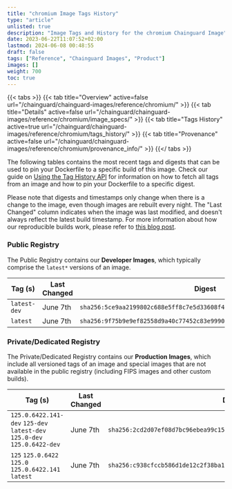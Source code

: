```yaml
---
title: "chromium Image Tags History"
type: "article"
unlisted: true
description: "Image Tags and History for the chromium Chainguard Image"
date: 2023-06-22T11:07:52+02:00
lastmod: 2024-06-08 00:48:55
draft: false
tags: ["Reference", "Chainguard Images", "Product"]
images: []
weight: 700
toc: true
---
```


{{< tabs >}}
{{< tab title="Overview" active=false url="/chainguard/chainguard-images/reference/chromium/" >}}
{{< tab title="Details" active=false url="/chainguard/chainguard-images/reference/chromium/image_specs/" >}}
{{< tab title="Tags History" active=true url="/chainguard/chainguard-images/reference/chromium/tags_history/" >}}
{{< tab title="Provenance" active=false url="/chainguard/chainguard-images/reference/chromium/provenance_info/" >}}
{{</ tabs >}}

The following tables contains the most recent tags and digests that can be used to pin your Dockerfile to a specific build of this image. Check our guide on [Using the Tag History API](/chainguard/chainguard-images/using-the-tag-history-api/) for information on how to fetch all tags from an image and how to pin your Dockerfile to a specific digest.

Please note that digests and timestamps only change when there is a change to the image, even though images are rebuilt every night. The "Last Changed" column indicates when the image was last modified, and doesn't always reflect the latest build timestamp. For more information about how our reproducible builds work, please refer to [this blog post](https://www.chainguard.dev/unchained/reproducing-chainguards-reproducible-image-builds).

### Public Registry
The Public Registry contains our **Developer Images**, which typically comprise the `latest*` versions of an image.

| Tag (s)       | Last Changed | Digest                                                                    |
|---------------|--------------|---------------------------------------------------------------------------|
|  `latest-dev` | June 7th     | `sha256:5ce9aa2199802c688e5ff8c7e5d33608f411c8ba0e0c8b1a051b054a992f16c2` |
|  `latest`     | June 7th     | `sha256:9f75b9e9ef82558d9a40c77452c83e9990254ce3b1ad85c45968e78a8f12d205` |


### Private/Dedicated Registry
The Private/Dedicated Registry contains our **Production Images**, which include all versioned tags of an image and special images that are not available in the public registry (including FIPS images and other custom builds).

| Tag (s)                                                                   | Last Changed | Digest                                                                    |
|---------------------------------------------------------------------------|--------------|---------------------------------------------------------------------------|
|  `125.0.6422.141-dev` `125-dev` `latest-dev` `125.0-dev` `125.0.6422-dev` | June 7th     | `sha256:2cd2d07ef08d7bc96ebea99c159bf7a493b3952b2804f7930527e452246cd028` |
|  `125` `125.0.6422` `125.0` `125.0.6422.141` `latest`                     | June 7th     | `sha256:c938cfccb586d1de12c2f38ba113a1c7922673ce70cd50638769de11087a9618` |


